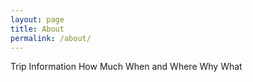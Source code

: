 ```yaml
---
layout: page
title: About
permalink: /about/
---
```

Trip Information
How Much
When and Where
Why
What
